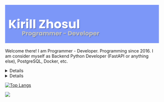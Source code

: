 <a href="https://kirillzhosul.site"><img src="/img/header.png" alt="loading"><a/>

Welcome there! 
I am Programmer - Developer. Programming since 2016. I am consider myself as Backend Python Developer (FastAPI or anything else), PostgreSQL, Docker, etc.
  
<details>
  <summary>My GitHub metrics (Click to expand!)</summary>
  <a href="https://github.com/kirillzhosul"><img src="/img/github-metrics.svg" alt="loading"><a/>
</details>
  
<details>
  <summary>My GitHub achievements (Click to expand!)</summary>
  <a href="https://github.com/kirillzhosul"><img src="/img/github-metrics-achievements.svg" alt="loading"><a/>
</details>
  
[![Top Langs](https://github-readme-stats.vercel.app/api/top-langs/?username=kirillzhosul&langs_count=10&&theme=dark&layout=compact&hide=Yacc,HTML,CSS)](https://github.com/anuraghazra/github-readme-stats)

![](https://komarev.com/ghpvc/?username=kirillzhosul)
